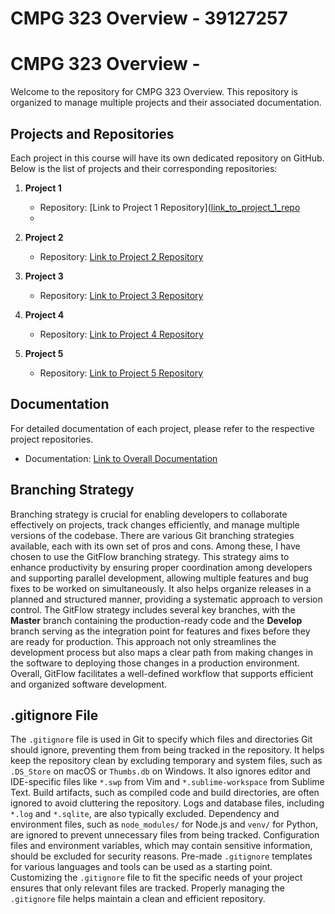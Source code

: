 # CMPG 323 Overview - 39127257
 
# CMPG 323 Overview - <add your student number>

Welcome to the repository for CMPG 323 Overview. This repository is organized to manage multiple projects and their associated documentation.

## Projects and Repositories

Each project in this course will have its own dedicated repository on GitHub. Below is the list of projects and their corresponding repositories:

1. **Project 1**
   - Repository: [Link to Project 1 Repository]([link_to_project_1_repo](https://github.com/PhemeloPearl/CMPG-323-Overview-39127257-)
   - 
2. **Project 2**
   - Repository: [Link to Project 2 Repository](link_to_project_2_repo)

3. **Project 3**
   - Repository: [Link to Project 3 Repository](link_to_project_3_repo)

4. **Project 4**
   - Repository: [Link to Project 4 Repository](link_to_project_4_repo)

5. **Project 5**
   - Repository: [Link to Project 5 Repository](link_to_project_5_repo)

## Documentation

For detailed documentation of each project, please refer to the respective project repositories.

- Documentation: [Link to Overall Documentation](link_to_overall_documentation)

## Branching Strategy

Branching strategy is crucial for enabling developers to collaborate effectively on projects, track changes efficiently, and manage multiple versions of the codebase. There are various Git branching strategies available, each with its own set of pros and cons. Among these, I have chosen to use the GitFlow branching strategy. This strategy aims to enhance productivity by ensuring proper coordination among developers and supporting parallel development, allowing multiple features and bug fixes to be worked on simultaneously. It also helps organize releases in a planned and structured manner, providing a systematic approach to version control. The GitFlow strategy includes several key branches, with the **Master** branch containing the production-ready code and the **Develop** branch serving as the integration point for features and fixes before they are ready for production. This approach not only streamlines the development process but also maps a clear path from making changes in the software to deploying those changes in a production environment. Overall, GitFlow facilitates a well-defined workflow that supports efficient and organized software development.

## .gitignore File

The `.gitignore` file is used in Git to specify which files and directories Git should ignore, preventing them from being tracked in the repository. It helps keep the repository clean by excluding temporary and system files, such as `.DS_Store` on macOS or `Thumbs.db` on Windows. It also ignores editor and IDE-specific files like `*.swp` from Vim and `*.sublime-workspace` from Sublime Text. Build artifacts, such as compiled code and build directories, are often ignored to avoid cluttering the repository. Logs and database files, including `*.log` and `*.sqlite`, are also typically excluded. Dependency and environment files, such as `node_modules/` for Node.js and `venv/` for Python, are ignored to prevent unnecessary files from being tracked. Configuration files and environment variables, which may contain sensitive information, should be excluded for security reasons. Pre-made `.gitignore` templates for various languages and tools can be used as a starting point. Customizing the `.gitignore` file to fit the specific needs of your project ensures that only relevant files are tracked. Properly managing the `.gitignore` file helps maintain a clean and efficient repository.
